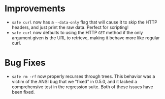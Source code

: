 # Improvements

- `safe curl` now has a `--data-only` flag that will cause it to
  skip the HTTP headers, and just print the raw data.  Perfect for
  scripting!
- `safe curl` now defaults to using the HTTP `GET` method if the
  only argument given is the URL to retrieve, making it behave
  more like regular curl.

# Bug Fixes

- `safe rm -rf` now properly recurses through trees.  This
  behavior was a victim of the ANSI bug that we "fixed" in 0.5.0,
  and it lacked a comprehensive test in the regression suite.
  Both of these issues have been fixed.
